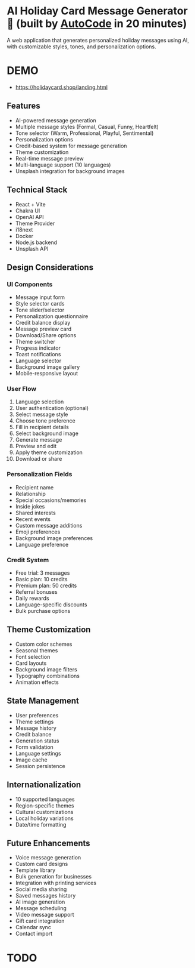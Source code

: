 # AI Holiday Card Message Generator 🎄 (built by [AutoCode](https://autocode.work) in 20 minutes)

A web application that generates personalized holiday messages using AI, with customizable styles,
tones, and personalization options.

# DEMO

- https://holidaycard.shop/landing.html

## Features

- AI-powered message generation
- Multiple message styles (Formal, Casual, Funny, Heartfelt)
- Tone selector (Warm, Professional, Playful, Sentimental)
- Personalization options
- Credit-based system for message generation
- Theme customization
- Real-time message preview
- Multi-language support (10 languages)
- Unsplash integration for background images

## Technical Stack

- React + Vite
- Chakra UI
- OpenAI API
- Theme Provider
- i18next
- Docker
- Node.js backend
- Unsplash API

## Design Considerations

### UI Components

- Message input form
- Style selector cards
- Tone slider/selector
- Personalization questionnaire
- Credit balance display
- Message preview card
- Download/Share options
- Theme switcher
- Progress indicator
- Toast notifications
- Language selector
- Background image gallery
- Mobile-responsive layout

### User Flow

1. Language selection
2. User authentication (optional)
3. Select message style
4. Choose tone preference
5. Fill in recipient details
6. Select background image
7. Generate message
8. Preview and edit
9. Apply theme customization
10. Download or share

### Personalization Fields

- Recipient name
- Relationship
- Special occasions/memories
- Inside jokes
- Shared interests
- Recent events
- Custom message additions
- Emoji preferences
- Background image preferences
- Language preference

### Credit System

- Free trial: 3 messages
- Basic plan: 10 credits
- Premium plan: 50 credits
- Referral bonuses
- Daily rewards
- Language-specific discounts
- Bulk purchase options

## Theme Customization

- Custom color schemes
- Seasonal themes
- Font selection
- Card layouts
- Background image filters
- Typography combinations
- Animation effects

## State Management

- User preferences
- Theme settings
- Message history
- Credit balance
- Generation status
- Form validation
- Language settings
- Image cache
- Session persistence

## Internationalization

- 10 supported languages
- Region-specific themes
- Cultural customizations
- Local holiday variations
- Date/time formatting

## Future Enhancements

- Voice message generation
- Custom card designs
- Template library
- Bulk generation for businesses
- Integration with printing services
- Social media sharing
- Saved messages history
- AI image generation
- Message scheduling
- Video message support
- Gift card integration
- Calendar sync
- Contact import

# TODO
